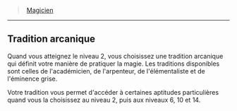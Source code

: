 ﻿---
!ClassFeatureItem
Name: Tradition arcanique
Id: wizard_hd.md#tradition-arcanique
ParentLink: wizard_hd.md#magicien
ParentName: Magicien
NameLevel: 2
Attributes: {}
AttributesDictionary: >+
  {}

---
> [Magicien](hd_wizard.md)

---

## Tradition arcanique

Quand vous atteignez le niveau 2, vous choisissez une tradition arcanique qui définit votre manière de pratiquer la magie. Les traditions disponibles sont celles de l'académicien, de l'arpenteur, de l'élémentaliste et de l'éminence grise.

Votre tradition vous permet d'accéder à certaines aptitudes particulières quand vous la choisissez au niveau 2, puis aux niveaux 6, 10 et 14.

